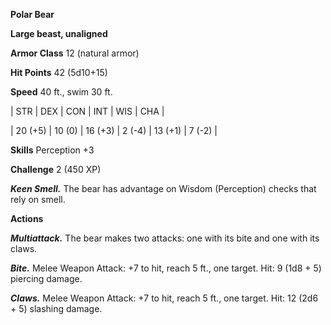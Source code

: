 **Polar Bear**

**Large beast, unaligned**

**Armor Class** 12 (natural armor)

**Hit Points** 42 (5d10+15)

**Speed** 40 ft., swim 30 ft.

|   STR   |   DEX   |   CON   |   INT   |   WIS   |   CHA   |
  
| 20 (+5) | 10 (0) | 16 (+3) | 2 (-4) | 13 (+1) | 7 (-2) |

**Skills** Perception +3

**Challenge** 2 (450 XP)

***Keen Smell.*** The bear has advantage on Wisdom (Perception) checks that rely on smell.

**Actions**

***Multiattack.*** The bear makes two attacks: one with its bite and one with its claws.

***Bite.*** Melee Weapon Attack: +7 to hit, reach 5 ft., one target. Hit: 9 (1d8 + 5) piercing damage.

***Claws.*** Melee Weapon Attack: +7 to hit, reach 5 ft., one target. Hit: 12 (2d6 + 5) slashing damage.


